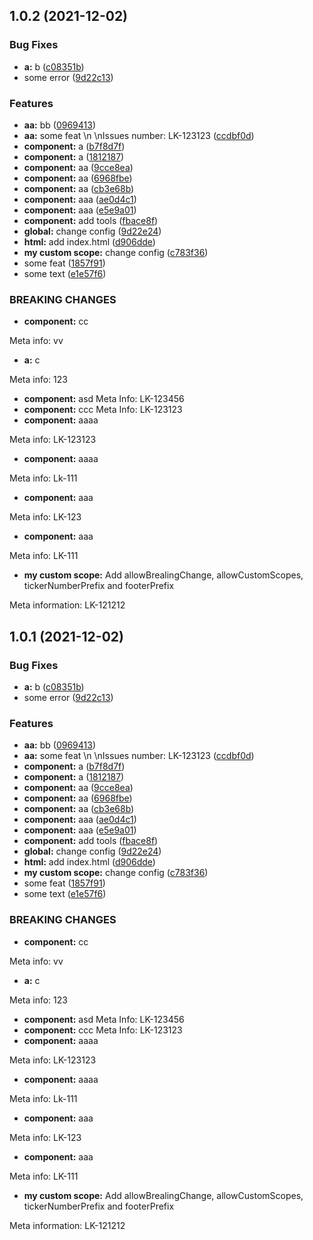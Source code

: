 ## 1.0.2 (2021-12-02)


### Bug Fixes

* **a:** b ([c08351b](https://github.com/andrewducknsk/commitizen/commit/c08351bd67b8e2e4c2826e9257013aeafd920ffd))
* some error ([9d22c13](https://github.com/andrewducknsk/commitizen/commit/9d22c1361bfde04ee9d86798fc151995e2befb02))


### Features

* **aa:** bb ([0969413](https://github.com/andrewducknsk/commitizen/commit/09694130681ad8ea49b5e1b0faafe56494cafecd))
* **aa:** some feat \n \nIssues number: LK-123123 ([ccdbf0d](https://github.com/andrewducknsk/commitizen/commit/ccdbf0d7ef31b273c8b8bd4074d2024c1aeabf7f))
* **component:** a ([b7f8d7f](https://github.com/andrewducknsk/commitizen/commit/b7f8d7fb2bb6b9059c1eb2ae5a9f14f444b37699))
* **component:** a ([1812187](https://github.com/andrewducknsk/commitizen/commit/181218730840189965aec69335adc5eac5523cbb))
* **component:** aa ([9cce8ea](https://github.com/andrewducknsk/commitizen/commit/9cce8eaf197e034863f3627b3f5af1eb502559a5))
* **component:** aa ([6968fbe](https://github.com/andrewducknsk/commitizen/commit/6968fbea87b225a27bf005d6db217e180585a20a))
* **component:** aa ([cb3e68b](https://github.com/andrewducknsk/commitizen/commit/cb3e68bd2f887670fa7c7a36c9fde6ed870c404a))
* **component:** aaa ([ae0d4c1](https://github.com/andrewducknsk/commitizen/commit/ae0d4c142c563eeb1aed1d9fd7e341b6c159f39d))
* **component:** aaa ([e5e9a01](https://github.com/andrewducknsk/commitizen/commit/e5e9a01a6b23ccc9f1241329a63116268ba82fbb))
* **component:** add tools ([fbace8f](https://github.com/andrewducknsk/commitizen/commit/fbace8f6d6f0ac00200d3d7d2e2606fa289430cd))
* **global:** change config ([9d22e24](https://github.com/andrewducknsk/commitizen/commit/9d22e24c1d7137b60a7fca6fae777fef35cf4da7))
* **html:** add index.html ([d906dde](https://github.com/andrewducknsk/commitizen/commit/d906dded0d260db8f4bfa4ceea59ddf2402f9b94))
* **my custom scope:** change config ([c783f36](https://github.com/andrewducknsk/commitizen/commit/c783f36e16941ea67f945c33cc7450354febff25))
* some feat ([1857f91](https://github.com/andrewducknsk/commitizen/commit/1857f9178bb82633c1b7f38f226205ec94a9435a))
* some text ([e1e57f6](https://github.com/andrewducknsk/commitizen/commit/e1e57f612400f085968ce8d192fc6eee8b775f6a))


### BREAKING CHANGES

* **component:** cc

Meta info: vv
* **a:** c

Meta info: 123
* **component:** asd
Meta Info: LK-123456
* **component:** ccc
Meta Info: LK-123123
* **component:** aaaa

Meta info: LK-123123
* **component:** aaaa

Meta info: Lk-111
* **component:** aaa

Meta info: LK-123
* **component:** aaa

Meta info: LK-111
* **my custom scope:** Add allowBrealingChange, allowCustomScopes, tickerNumberPrefix and footerPrefix

Meta information: LK-121212



## 1.0.1 (2021-12-02)


### Bug Fixes

* **a:** b ([c08351b](https://github.com/andrewducknsk/commitizen/commit/c08351bd67b8e2e4c2826e9257013aeafd920ffd))
* some error ([9d22c13](https://github.com/andrewducknsk/commitizen/commit/9d22c1361bfde04ee9d86798fc151995e2befb02))


### Features

* **aa:** bb ([0969413](https://github.com/andrewducknsk/commitizen/commit/09694130681ad8ea49b5e1b0faafe56494cafecd))
* **aa:** some feat \n \nIssues number: LK-123123 ([ccdbf0d](https://github.com/andrewducknsk/commitizen/commit/ccdbf0d7ef31b273c8b8bd4074d2024c1aeabf7f))
* **component:** a ([b7f8d7f](https://github.com/andrewducknsk/commitizen/commit/b7f8d7fb2bb6b9059c1eb2ae5a9f14f444b37699))
* **component:** a ([1812187](https://github.com/andrewducknsk/commitizen/commit/181218730840189965aec69335adc5eac5523cbb))
* **component:** aa ([9cce8ea](https://github.com/andrewducknsk/commitizen/commit/9cce8eaf197e034863f3627b3f5af1eb502559a5))
* **component:** aa ([6968fbe](https://github.com/andrewducknsk/commitizen/commit/6968fbea87b225a27bf005d6db217e180585a20a))
* **component:** aa ([cb3e68b](https://github.com/andrewducknsk/commitizen/commit/cb3e68bd2f887670fa7c7a36c9fde6ed870c404a))
* **component:** aaa ([ae0d4c1](https://github.com/andrewducknsk/commitizen/commit/ae0d4c142c563eeb1aed1d9fd7e341b6c159f39d))
* **component:** aaa ([e5e9a01](https://github.com/andrewducknsk/commitizen/commit/e5e9a01a6b23ccc9f1241329a63116268ba82fbb))
* **component:** add tools ([fbace8f](https://github.com/andrewducknsk/commitizen/commit/fbace8f6d6f0ac00200d3d7d2e2606fa289430cd))
* **global:** change config ([9d22e24](https://github.com/andrewducknsk/commitizen/commit/9d22e24c1d7137b60a7fca6fae777fef35cf4da7))
* **html:** add index.html ([d906dde](https://github.com/andrewducknsk/commitizen/commit/d906dded0d260db8f4bfa4ceea59ddf2402f9b94))
* **my custom scope:** change config ([c783f36](https://github.com/andrewducknsk/commitizen/commit/c783f36e16941ea67f945c33cc7450354febff25))
* some feat ([1857f91](https://github.com/andrewducknsk/commitizen/commit/1857f9178bb82633c1b7f38f226205ec94a9435a))
* some text ([e1e57f6](https://github.com/andrewducknsk/commitizen/commit/e1e57f612400f085968ce8d192fc6eee8b775f6a))


### BREAKING CHANGES

* **component:** cc

Meta info: vv
* **a:** c

Meta info: 123
* **component:** asd
Meta Info: LK-123456
* **component:** ccc
Meta Info: LK-123123
* **component:** aaaa

Meta info: LK-123123
* **component:** aaaa

Meta info: Lk-111
* **component:** aaa

Meta info: LK-123
* **component:** aaa

Meta info: LK-111
* **my custom scope:** Add allowBrealingChange, allowCustomScopes, tickerNumberPrefix and footerPrefix

Meta information: LK-121212



